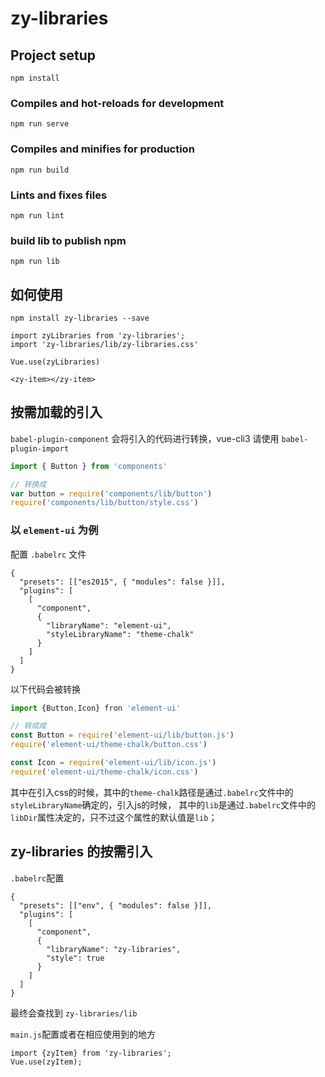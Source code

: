 # zy-libraries

## Project setup
```
npm install
```

### Compiles and hot-reloads for development
```
npm run serve
```

### Compiles and minifies for production
```
npm run build
```

### Lints and fixes files
```
npm run lint
```

### build lib to publish npm
```
npm run lib
```

## 如何使用
```
npm install zy-libraries --save

import zyLibraries from 'zy-libraries';
import 'zy-libraries/lib/zy-libraries.css'

Vue.use(zyLibraries)

<zy-item></zy-item>
```

## 按需加载的引入
`babel-plugin-component` 会将引入的代码进行转换，vue-cli3 请使用 `babel-plugin-import`

```js
import { Button } from 'components'

// 转换成
var button = require('components/lib/button')
require('components/lib/button/style.css')
```

### 以 `element-ui` 为例
配置 `.babelrc` 文件
```
{
  "presets": [["es2015", { "modules": false }]],
  "plugins": [
    [
      "component",
      {
        "libraryName": "element-ui",
        "styleLibraryName": "theme-chalk"
      }
    ]
  ]
}
```
以下代码会被转换
```js
import {Button,Icon} fron 'element-ui'

// 转成成
const Button = require('element-ui/lib/button.js')
require('element-ui/theme-chalk/button.css')

const Icon = require('element-ui/lib/icon.js')
require('element-ui/theme-chalk/icon.css')
```
其中在引入css的时候，其中的`theme-chalk`路径是通过`.babelrc`文件中的`styleLibraryName`确定的，引入js的时候，
其中的`lib`是通过`.babelrc`文件中的`libDir`属性决定的，只不过这个属性的默认值是`lib`；

## zy-libraries 的按需引入

`.babelrc`配置
```
{
  "presets": [["env", { "modules": false }]],
  "plugins": [
    [
      "component",
      {
        "libraryName": "zy-libraries",
        "style": true
      }
    ]
  ]
}
```
最终会查找到 `zy-libraries/lib`

`main.js`配置或者在相应使用到的地方
```
import {zyItem} from 'zy-libraries';
Vue.use(zyItem);
```
